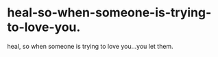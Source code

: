 # heal-so-when-someone-is-trying-to-love-you.
heal, so when someone is trying to love you...you let them.
